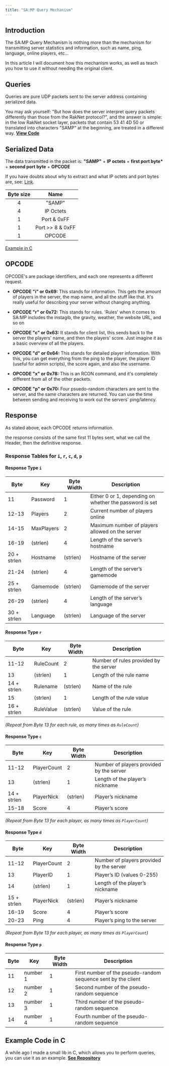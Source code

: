 ```yaml
---
title: "SA:MP Query Mechanism"
---
```


## Introduction

The SA:MP Query Mechanism is nothing more than the mechanism for transmitting server statistics and information, such as name, ping, language, online players, etc...

In this article I will document how this mechanism works, as well as teach you how to use it without needing the original client.

## Queries

Queries are pure UDP packets sent to the server address containing serialized data.

You may ask yourself: "But how does the server interpret query packets differently than those from the RakNet protocol?", and the answer is simple: in the low RakNet socket layer, packets that contain 53 41 4D 50 or translated into characters "SAMP" at the beginning, are treated in a different way. **[View Code](https://github.com/openmultiplayer/RakNet/blob/master/Source/SocketLayer.cpp#L371)**

## Serialized Data

The data transmitted in the packet is: **"SAMP"** + **IP octets** + **first port byte\*** + **second port byte** + **OPCODE**

If you have doubts about why to extract and what IP octets and port bytes are, see: [Link](http://penta2.ufrgs.br/trouble/ts_ip.htm).

| Byte size |       Name       |
| :-------: | :--------------: |
|     4     |      "SAMP"      |
|     4     |    IP Octets     |
|     1     |   Port & 0xFF    |
|     1     | Port >> 8 & 0xFF |
|     1     |      OPCODE      |

[Example in C](https://github.com/Louzindev/sampquery-c/blob/master/src/packet.c)

## OPCODE

OPCODE's are package identifiers, and each one represents a different request.

- **OPCODE "i" or 0x69:** This stands for information. This gets the amount of players in the server, the map name, and all the stuff like that. It's really useful for describing your server without changing anything.

- **OPCODE "r" or 0x72:** This stands for rules. 'Rules' when it comes to SA:MP includes the instagib, the gravity, weather, the website URL, and so on

- **OPCODE "c" or 0x63:** It stands for client list, this sends back to the server the players' name, and then the players' score. Just imagine it as a basic overview of all the players.

- **OPCODE "d" or 0x64:** This stands for detailed player information. With this, you can get everything from the ping to the player, the player ID (useful for admin scripts), the score again, and also the username.

- **OPCODE "x" or 0x78:** This is an RCON command, and it's completely different from all of the other packets.

- **OPCODE "p" or 0x70:** Four psuedo-random characters are sent to the server, and the same characters are returned. You can use the time between sending and receiving to work out the servers' ping/latency.

## Response

As stated above, each OPCODE returns information.

the response consists of the same first 11 bytes sent, what we call the Header, then the definitive response.

### Response Tables for `i`, `r`, `c`, `d`, `p`

#### Response Type `i`

| Byte        | Key        | Byte Width | Description                                             |
| ----------- | ---------- | ---------- | ------------------------------------------------------- |
| 11          | Password   | 1          | Either 0 or 1, depending on whether the password is set |
| 12-13       | Players    | 2          | Current number of players online                        |
| 14-15       | MaxPlayers | 2          | Maximum number of players allowed on the server         |
| 16-19       | (strlen)   | 4          | Length of the server’s hostname                         |
| 20 + strlen | Hostname   | (strlen)   | Hostname of the server                                  |
| 21-24       | (strlen)   | 4          | Length of the server’s gamemode                         |
| 25 + strlen | Gamemode   | (strlen)   | Gamemode of the server                                  |
| 26-29       | (strlen)   | 4          | Length of the server’s language                         |
| 30 + strlen | Language   | (strlen)   | Language of the server                                  |

#### Response Type `r`

| Byte        | Key       | Byte Width | Description                            |
| ----------- | --------- | ---------- | -------------------------------------- |
| 11-12       | RuleCount | 2          | Number of rules provided by the server |
| 13          | (strlen)  | 1          | Length of the rule name                |
| 14 + strlen | Rulename  | (strlen)   | Name of the rule                       |
| 15          | (strlen)  | 1          | Length of the rule value               |
| 16 + strlen | RuleValue | (strlen)   | Value of the rule                      |

_(Repeat from Byte 13 for each rule, as many times as `RuleCount`)_

#### Response Type `c`

| Byte        | Key         | Byte Width | Description                              |
| ----------- | ----------- | ---------- | ---------------------------------------- |
| 11-12       | PlayerCount | 2          | Number of players provided by the server |
| 13          | (strlen)    | 1          | Length of the player’s nickname          |
| 14 + strlen | PlayerNick  | (strlen)   | Player’s nickname                        |
| 15-18       | Score       | 4          | Player’s score                           |

_(Repeat from Byte 13 for each player, as many times as `PlayerCount`)_

#### Response Type `d`

| Byte        | Key         | Byte Width | Description                              |
| ----------- | ----------- | ---------- | ---------------------------------------- |
| 11-12       | PlayerCount | 2          | Number of players provided by the server |
| 13          | PlayerID    | 1          | Player’s ID (values 0-255)               |
| 14          | (strlen)    | 1          | Length of the player’s nickname          |
| 15 + strlen | PlayerNick  | (strlen)   | Player’s nickname                        |
| 16-19       | Score       | 4          | Player’s score                           |
| 20-23       | Ping        | 4          | Player’s ping to the server              |

_(Repeat from Byte 13 for each player, as many times as `PlayerCount`)_

#### Response Type `p`

| Byte | Key      | Byte Width | Description                                                   |
| ---- | -------- | ---------- | ------------------------------------------------------------- |
| 11   | number 1 | 1          | First number of the pseudo-random sequence sent by the client |
| 12   | number 2 | 1          | Second number of the pseudo-random sequence                   |
| 13   | number 3 | 1          | Third number of the pseudo-random sequence                    |
| 14   | number 4 | 1          | Fourth number of the pseudo-random sequence                   |

## Example Code in C

A while ago I made a small lib in C, which allows you to perform queries, you can use it as an example. **[See Repository](https://github.com/Louzindev/sampquery-c)**
